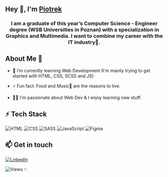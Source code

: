 ## Hey 👋, I'm [Piotrek](https://www.linkedin.com/in/piotr-zielinskii/)
<h3 align="center">I am a graduate of this year’s Computer Science - Engineer degree (WSB Universities in Poznan) with a specialization in Graphics and Multimedia. I want to combine my career with the IT industry🌟.</h3>


## About Me 🚀

- 🌱 I’m currently learning Web Development (I'm mainly trying to get started with HTML, CSS, SCSS and JS) 

- ⚡ Fun fact: Food and Music🎵 are the reasons to live.

- 👨‍💻 I'm passionate about Web Dev & I enjoy learning new stuff.


## ⚡ Tech Stack

![HTML](https://img.shields.io/badge/HTML5-E34F26?style=for-the-badge&logo=html5&logoColor=white) ![CSS](https://img.shields.io/badge/CSS-239120?&style=for-the-badge&logo=css3&logoColor=white) ![SASS](https://img.shields.io/badge/SASS-hotpink.svg?style=for-the-badge&logo=SASS&logoColor=white) ![JavaScript](https://img.shields.io/badge/javascript-%23323330.svg?style=for-the-badge&logo=javascript&logoColor=%23F7DF1E) ![Figma](https://img.shields.io/badge/figma-%23F24E1E.svg?style=for-the-badge&logo=figma&logoColor=white) 
 
## 📫 Get in touch

[![LinkedIn](https://img.shields.io/badge/LinkedIn-0077B5?style=for-the-badge&logo=linkedin&logoColor=white)](https://www.linkedin.com/in/piotr-zielinskii/)

![Views](https://komarev.com/ghpvc/?username=PiotrekZie&color=dc143c) ✨

